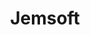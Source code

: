 ---
gid: jemsoft
title: Jemsoft
name: Jemsoft
type: corporate
website_url: 'http://jemsoft.co'
logo_url: 'https://www.govhack.org/wp-content/uploads/2016/07/jemsoft.png'
sponsor_level: Silver Sponsor
sponsor_level_id: silver
sponsor_level_desc: Silver Sponsors
jurisdiction: sa
events:
  - adelaide
is_sponsor: true
---